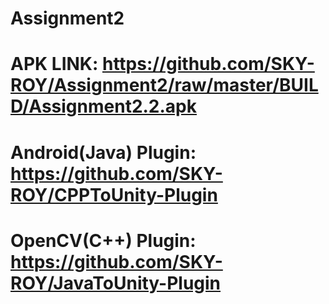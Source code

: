 # Assignment2

# APK LINK: https://github.com/SKY-ROY/Assignment2/raw/master/BUILD/Assignment2.2.apk
# Android(Java) Plugin: https://github.com/SKY-ROY/CPPToUnity-Plugin
# OpenCV(C++) Plugin: https://github.com/SKY-ROY/JavaToUnity-Plugin
